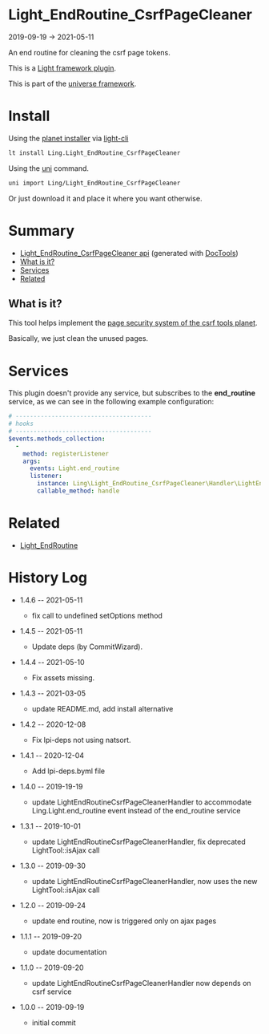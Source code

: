 Light_EndRoutine_CsrfPageCleaner
===========
2019-09-19 -> 2021-05-11



An end routine for cleaning the csrf page tokens.

 

This is a [Light framework plugin](https://github.com/lingtalfi/Light/blob/master/doc/pages/plugin.md).

This is part of the [universe framework](https://github.com/karayabin/universe-snapshot).



Install
==========
Using the [planet installer](https://github.com/lingtalfi/Light_PlanetInstaller) via [light-cli](https://github.com/lingtalfi/Light_Cli)
```bash
lt install Ling.Light_EndRoutine_CsrfPageCleaner
```

Using the [uni](https://github.com/lingtalfi/universe-naive-importer) command.
```bash
uni import Ling/Light_EndRoutine_CsrfPageCleaner
```

Or just download it and place it where you want otherwise.






Summary
===========
- [Light_EndRoutine_CsrfPageCleaner api](https://github.com/lingtalfi/Light_EndRoutine_CsrfPageCleaner/blob/master/doc/api/Ling/Light_EndRoutine_CsrfPageCleaner.md) (generated with [DocTools](https://github.com/lingtalfi/DocTools))
- [What is it?](#what-is-it)
- [Services](#services)
- [Related](#related)





What is it?
--------------

This tool helps implement the [page security system of the csrf tools planet](https://github.com/lingtalfi/CSRFTools/blob/master/doc/pages/page-security-conception-notes.md).

Basically, we just clean the unused pages.





Services
=========


This plugin doesn't provide any service, but subscribes to the **end_routine** service,
as we can see in the following example configuration:


```yaml
# --------------------------------------
# hooks
# --------------------------------------
$events.methods_collection:
  -
    method: registerListener
    args:
      events: Light.end_routine
      listener:
        instance: Ling\Light_EndRoutine_CsrfPageCleaner\Handler\LightEndRoutineCsrfPageCleanerHandler
        callable_method: handle


```



Related
==========

- [Light_EndRoutine](https://github.com/lingtalfi/Light_EndRoutine)


History Log
=============

- 1.4.6 -- 2021-05-11

    - fix call to undefined setOptions method
  
- 1.4.5 -- 2021-05-11

    - Update deps (by CommitWizard).

- 1.4.4 -- 2021-05-10

    - Fix assets missing.

- 1.4.3 -- 2021-03-05

    - update README.md, add install alternative

- 1.4.2 -- 2020-12-08

    - Fix lpi-deps not using natsort.

- 1.4.1 -- 2020-12-04

    - Add lpi-deps.byml file

- 1.4.0 -- 2019-19-19

    - update LightEndRoutineCsrfPageCleanerHandler to accommodate Ling.Light.end_routine event instead of the end_routine service
    
- 1.3.1 -- 2019-10-01

    - update LightEndRoutineCsrfPageCleanerHandler, fix deprecated LightTool::isAjax call
    
- 1.3.0 -- 2019-09-30

    - update LightEndRoutineCsrfPageCleanerHandler, now uses the new LightTool::isAjax call
    
- 1.2.0 -- 2019-09-24

    - update end routine, now is triggered only on ajax pages
    
- 1.1.1 -- 2019-09-20

    - update documentation
    
- 1.1.0 -- 2019-09-20

    - update LightEndRoutineCsrfPageCleanerHandler now depends on csrf service
    
- 1.0.0 -- 2019-09-19

    - initial commit